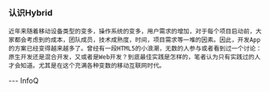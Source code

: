 ### 认识Hybrid


```
近年来随着移动设备类型的变多，操作系统的变多，用户需求的增加，对于每个项目启动前，大家都会考虑到的成本，团队成员，技术成熟度，时间，项目需求等一堆的因素。因此，开发App的方案已经变得越来越多了。曾经有一段HTML5的小浪潮，无数的人参与或者看到过一个讨论：原生开发还是混合开发，又或者是Web开发？到底最佳实践是怎样的，笔者认为只有实践过的人才会知道。尤其是在这个充满各种变数的移动互联网时代。
```

--- InfoQ


